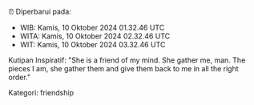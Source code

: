 ⏰ Diperbarui pada:
- WIB: Kamis, 10 Oktober 2024 01.32.46 UTC
- WITA: Kamis, 10 Oktober 2024 02.32.46 UTC
- WIT: Kamis, 10 Oktober 2024 03.32.46 UTC

Kutipan Inspiratif:
"She is a friend of my mind. She gather me, man. The pieces I am, she gather them and give them back to me in all the right order."


Kategori: friendship

